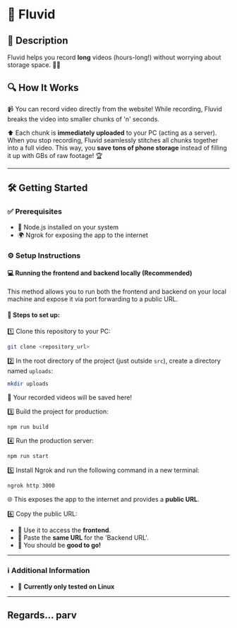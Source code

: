 # 🚀 Fluvid

## 📌 Description
Fluvid helps you record **long** videos (hours-long!) without worrying about storage space. 🎥💾

## 🔍 How It Works
📹 You can record video directly from the website! While recording, Fluvid breaks the video into smaller chunks of 'n' seconds.

⬆️ Each chunk is **immediately uploaded** to your PC (acting as a server). When you stop recording, Fluvid seamlessly stitches all chunks together into a full video. This way, you **save tons of phone storage** instead of filling it up with GBs of raw footage! 🏆

---

## 🛠 Getting Started

### ✅ Prerequisites
- 📌 Node.js installed on your system
- 🌍 Ngrok for exposing the app to the internet

### ⚙️ Setup Instructions

#### 💻 Running the frontend and backend locally (Recommended)

This method allows you to run both the frontend and backend on your local machine and expose it via port forwarding to a public URL.

#### 📝 Steps to set up:

1️⃣ Clone this repository to your PC:
   ```sh
   git clone <repository_url>
   ```

2️⃣ In the root directory of the project (just outside `src`), create a directory named `uploads`:
   ```sh
   mkdir uploads
   ```
   📂 Your recorded videos will be saved here!

3️⃣ Build the project for production:
   ```sh
   npm run build
   ```

4️⃣ Run the production server:
   ```sh
   npm run start
   ```

5️⃣ Install Ngrok and run the following command in a new terminal:
   ```sh
   ngrok http 3000
   ```
   🌐 This exposes the app to the internet and provides a **public URL**.

6️⃣ Copy the public URL:
   - 🔗 Use it to access the **frontend**.
   - 🔗 Paste the **same URL** for the 'Backend URL'.
   - 🎉 You should be **good to go!**

---

### ℹ️ Additional Information
- 🐧 **Currently only tested on Linux**

---

## Regards... parv

